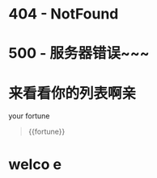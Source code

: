 <h1>404 - NotFound</h1>
<h1>500 - 服务器错误~~~
</h1>
<h1>来看看你的列表啊亲</h1>

<p>your fortune</p>
<blockquote>{{fortune}}</blockquote>
<h1>welco e</h1>
